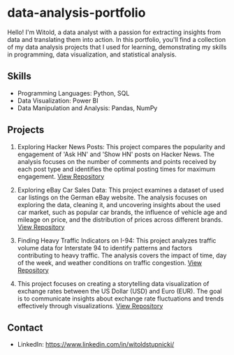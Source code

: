 # data-analysis-portfolio

Hello! I'm Witold, a data analyst with a passion for extracting insights from data and translating them into action. In this portfolio, you'll find a collection of my data analysis projects that I used for learning, demonstrating my skills in programming, data visualization, and statistical analysis.

## Skills

- Programming Languages: Python, SQL
- Data Visualization: Power BI
- Data Manipulation and Analysis: Pandas, NumPy

## Projects

1. Exploring Hacker News Posts: This project compares the popularity and engagement of 'Ask HN' and 'Show HN' posts on Hacker News. The analysis focuses on the number of comments and points received by each post type and identifies the optimal posting times for maximum engagement. [View Repository](https://github.com/WitoldStupnicki/exploring-hacker-news-posts)

2. Exploring eBay Car Sales Data: This project examines a dataset of used car listings on the German eBay website. The analysis focuses on exploring the data, cleaning it, and uncovering insights about the used car market, such as popular car brands, the influence of vehicle age and mileage on price, and the distribution of prices across different brands. [View Repository](https://github.com/WitoldStupnicki/ebay-car-sales-data-analysis)

3. Finding Heavy Traffic Indicators on I-94: This project analyzes traffic volume data for Interstate 94 to identify patterns and factors contributing to heavy traffic. The analysis covers the impact of time, day of the week, and weather conditions on traffic congestion. [View Repository](https://github.com/WitoldStupnicki/i94-heavy-traffic-indicators)

4. This project focuses on creating a storytelling data visualization of exchange rates between the US Dollar (USD) and Euro (EUR). The goal is to communicate insights about exchange rate fluctuations and trends effectively through visualizations. [View Repository](https://github.com/WitoldStupnicki/exchange-rates-data-visualization)

## Contact

- LinkedIn: https://www.linkedin.com/in/witoldstupnicki/
